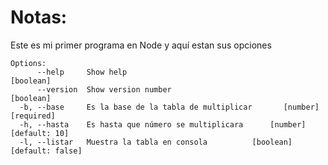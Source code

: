 # Notas:
Este es mi primer programa en Node y aquí estan sus opciones
```
Options:
      --help     Show help                                             [boolean]
      --version  Show version number                                   [boolean]
  -b, --base     Es la base de la tabla de multiplicar       [number] [required]
  -h, --hasta    Es hasta que número se multiplicara      [number] [default: 10]
  -l, --listar   Muestra la tabla en consola          [boolean] [default: false]
  ```
